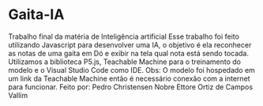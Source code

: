 # Gaita-IA
Trabalho final da matéria de Inteligência artificial 
Esse trabalho foi feito utilizando Javascript para desenvolver uma IA, o objetivo é ela reconhecer as notas de uma gaita em Dó e exibir na tela qual nota está sendo tocada.
Utilizamos a biblioteca P5.js, Teachable Machine para o treinamento do modelo e o Visual Studio Code como IDE.
Obs: O modelo foi hospedado em um link da Teachable Machine então é necessário conexão com a internet para funcionar.
Feito por:
Pedro Christensen Nobre
Ettore Ortiz de Campos Vallim
